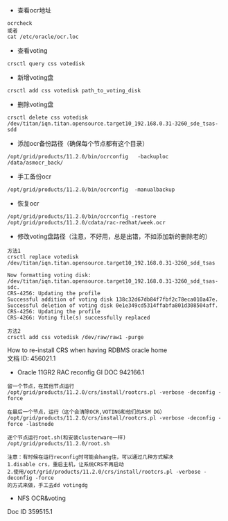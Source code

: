 - 查看ocr地址

```
ocrcheck
或者
cat /etc/oracle/ocr.loc
```

- 查看voting

```
crsctl query css votedisk
```

- 新增voting盘

```
crsctl add css votedisk path_to_voting_disk
```

- 删除voting盘

```
crsctl delete css votedisk  /dev/titan/iqn.titan.opensource.target10_192.168.0.31-3260_sde_tsas-sdd
```

- 添加ocr备份路径（确保每个节点都有这个目录）

```
/opt/grid/products/11.2.0/bin/ocrconfig   -backuploc /data/asmocr_back/
```

- 手工备份ocr

```
/opt/grid/products/11.2.0/bin/ocrconfig  -manualbackup
```

- 恢复ocr

```
/opt/grid/products/11.2.0/bin/ocrconfig -restore /opt/grid/products/11.2.0/cdata/rac-redhat/week.ocr
```

- 修改voting盘路径（注意，不好用，总是出错，不如添加新的删除老的）

```
方法1
crsctl replace votedisk /dev/titan/iqn.titan.opensource.target10_192.168.0.31-3260_sdd_tsas

Now formatting voting disk: /dev/titan/iqn.titan.opensource.target10_192.168.0.31-3260_sdd_tsas-sdc.
CRS-4256: Updating the profile
Successful addition of voting disk 138c32d67db84f7fbf2c78eca010a47e.
Successful deletion of voting disk 0e1e349cd5314ffabfa801d308504aff.
CRS-4256: Updating the profile
CRS-4266: Voting file(s) successfully replaced

方法2
crsctl add css votedisk /dev/raw/raw1 -purge
```

How to re-install CRS when having RDBMS oracle home        
文档 ID:   456021.1

- Oracle 11GR2 RAC reconfig GI DOC 942166.1

```
留一个节点，在其他节点运行
/opt/grid/products/11.2.0/crs/install/rootcrs.pl -verbose -deconfig -force

在最后一个节点，运行（这个会清除OCR,VOTING和他们的ASM DG）
/opt/grid/products/11.2.0/crs/install/rootcrs.pl -verbose -deconfig -force -lastnode

逐个节点运行root.sh(和安装clusterware一样)
/opt/grid/products/11.2.0/root.sh

注意：有时候在运行reconfig时可能会hang住，可以通过几种方式解决
1.disable crs，重启主机，让系统CRS不再启动
2.使用/opt/grid/products/11.2.0/crs/install/rootcrs.pl -verbose -deconfig -force
的方式来做，手工去dd votingdg
```

- NFS OCR&voting

Doc ID 359515.1
